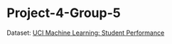 # Project-4-Group-5

Dataset: [UCI Machine Learning: Student Performance](https://archive.ics.uci.edu/dataset/320/student+performance)
